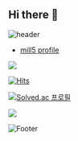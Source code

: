 ## Hi there 👋
![header](https://capsule-render.vercel.app/api?type=waving&color=FEB7B7&height=120&section=header&text=Hello&fontSize=70&fontcolor=00000)

- [mill5 profile]([https://github.com/onealog](https://github.com/mill-5))

<img src="https://img.shields.io/badge/mill5-ffca28?style=flat-square&logo=4chan&logoColor=fffff"/>


[![Hits](https://hits.seeyoufarm.com/api/count/incr/badge.svg?url=https%3A%2F%2Fgithub.com%2Fmill-5&count_bg=%23000000&title_bg=%23000000&icon=github.svg&icon_color=%23FFFFFF&title=hits&edge_flat=true)](https://hits.seeyoufarm.com)


[![Solved.ac
프로필](http://mazassumnida.wtf/api/mini/generate_badge?boj=sympathy0513)](https://solved.ac/sympathy0513)

 <img src="http://mazandi.herokuapp.com/api?handle={sympathy0513}&theme=warm"/>



![Footer](https://capsule-render.vercel.app/api?type=waving&color=FEB7B7&height=200&section=footer)
